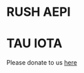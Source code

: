 # RUSH AEPI

# TAU IOTA

Please donate to us [here](http://www.aepigivesback.org/tau-iota)

[](./this.html)
